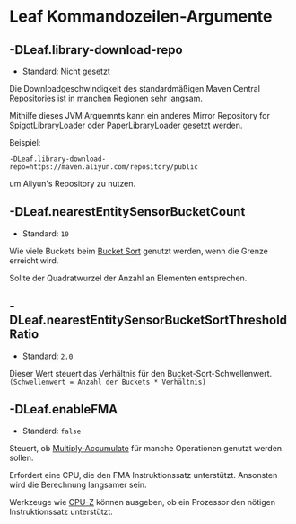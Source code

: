 # Leaf Kommandozeilen-Argumente

## -DLeaf.library-download-repo
* Standard: Nicht gesetzt

Die Downloadgeschwindigkeit des standardmäßigen Maven Central Repositories ist in manchen Regionen sehr langsam.

Mithilfe dieses JVM Arguemnts kann ein anderes Mirror Repository for SpigotLibraryLoader oder PaperLibraryLoader gesetzt werden.

Beispiel:
```
-DLeaf.library-download-repo=https://maven.aliyun.com/repository/public
```
um Aliyun's Repository zu nutzen.

## -DLeaf.nearestEntitySensorBucketCount
* Standard: `10`

Wie viele Buckets beim [Bucket Sort](https://de.wikipedia.org/wiki/Bucketsort) genutzt werden, wenn die Grenze erreicht wird.

Sollte der Quadratwurzel der Anzahl an Elementen entsprechen.

## -DLeaf.nearestEntitySensorBucketSortThresholdRatio
* Standard: `2.0`

Dieser Wert steuert das Verhältnis für den Bucket-Sort-Schwellenwert. `(Schwellenwert = Anzahl der Buckets * Verhältnis)`

## -DLeaf.enableFMA
* Standard: `false`

Steuert, ob [Multiply-Accumulate](https://de.wikipedia.org/wiki/Multiply-Accumulate) für manche Operationen genutzt werden sollen.

Erfordert eine CPU, die den FMA Instruktionssatz unterstützt. Ansonsten wird die Berechnung langsamer sein.

Werkzeuge wie [CPU-Z](https://www.cpuid.com/softwares/cpu-z.html) können ausgeben, ob ein Prozessor den nötigen Instruktionssatz unterstützt.
